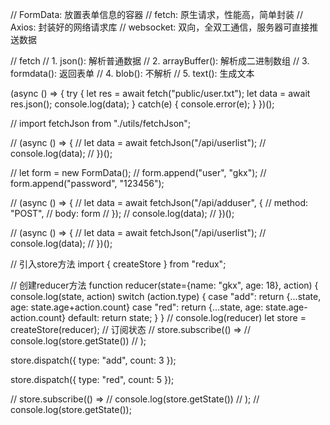 
// FormData: 放置表单信息的容器
// fetch: 原生请求，性能高，简单封装
// Axios: 封装好的网络请求库
// websocket: 双向，全双工通信，服务器可直接推送数据

// fetch
// 1. json(): 解析普通数据
// 2. arrayBuffer(): 解析成二进制数组
// 3.  formdata(): 返回表单
// 4. blob(): 不解析
// 5. text(): 生成文本

(async () => {
  try {
    let res = await fetch("public/user.txt");
    let data = await res.json();
    console.log(data);
  } catch(e) {
    console.error(e);
  }
})();

// import fetchJson from "./utils/fetchJson";

// (async () => {
//   let data = await fetchJson("/api/userlist");
//   console.log(data);
// })();

// let form = new FormData();
// form.append("user", "gkx");
// form.append("password", "123456");

// (async () => {
//   let data = await fetchJson("/api/adduser", {
//     method: "POST",
//     body: form
//   });
//   console.log(data);
// })();

// (async () => {
//   let data = await fetchJson("/api/userlist");
//   console.log(data);
// })();


// 引入store方法
import { createStore } from "redux";

// 创建reducer方法
function reducer(state={name: "gkx", age: 18}, action) {
  console.log(state, action)
  switch (action.type) {
    case "add":
      return {...state, age: state.age+action.count}
    case "red":
      return {...state, age: state.age-action.count}
    default: 
      return state;
  }
}
// console.log(reducer)
let store = createStore(reducer);
// 订阅状态
// store.subscribe(() => 
//   console.log(store.getState())
// );

store.dispatch({
  type: "add",
  count: 3
});

store.dispatch({
  type: "red",
  count: 5
});


// store.subscribe(() =>
//   console.log(store.getState())
// );
// console.log(store.getState());

<!-- React-Redux -->
<!-- 
  Provider,包裹
  connect,连接
  reducer
 -->
 